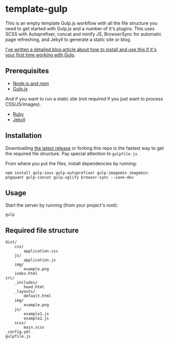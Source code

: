 # template-gulp
This is an empty template Gulp.js workflow with all the file structure you need to get started with Gulp.js and a number of it's plugins. This uses SCSS with Autoprefixer, concat and minify JS, BrowserSync for automatic page refreshing, and Jekyll to generate a static site or blog.

[I've written a detailed blog article about how to install and use this if it's your first time working with Gulp](http://blog.edada.ms/post/131510136177/getting-started-gulp-js).
    
## Prerequisites

- [Node.js and npm](http://nodejs.org)
- [Gulp.js](http://gulpjs.com)

And if you want to run a static site (not required if you just want to process CSS/JS/images). 

- [Ruby](https://www.ruby-lang.org/en/documentation/installation/)
- [Jekyll](http://jekyllrb.com)

## Installation

Downloading [the latest release](https://github.com/edadams/template-gulp/releases) or forking this repo is the fastest way to get the required file structure. Pay special attention to `gulpfile.js`.

From where you put the files, install dependencies by running: 

    npm install gulp-sass gulp-autoprefixer gulp-imagemin imagemin-pngquant gulp-concat gulp-uglify browser-sync --save-dev 
    
## Usage

Start the server by running (from your project's root):

    gulp

## Required file structure

    dist/
        css/
            application.css
        js/
            application.js
        img/
            example.png
        index.html
    src/
        _includes/
            head.html
        _layouts/
            default.html
        img/
            example.png
        js/
            example1.js
            example2.js
        scss/
            main.scss
    _config.yml
    gulpfile.js
